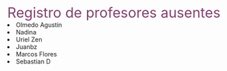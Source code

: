 
<HTML>
<HEAD>
<TITLE>Registro-profesores</TITLE>
</HEAD>
<BODY>
<FONT SIZE=6><FONT COLOR=81426E> Registro de profesores ausentes </FONT></FONT>

<LI> Olmedo Agustin
<LI> Nadina
<LI> Uriel Zen
<LI> Juanbz
<LI> Marcos Flores

<LI> Sebastian D

</BODY>
</HTML>


